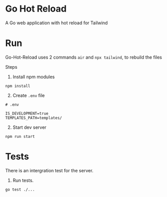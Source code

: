 # Go Hot Reload
A Go web application with hot reload for Tailwind

# Run
Go-Hot-Reload uses 2 commands `air` and `npx tailwind`, to rebuild the files

Steps
1. Install npm modules
```
npm install
```

2. Create `.env` file
```
# .env

IS_DEVELOPMENT=true
TEMPLATES_PATH=templates/
```

2. Start dev server
```
npm run start
```

# Tests
There is an intergration test for the server.

1. Run tests.
```
go test ./...
```